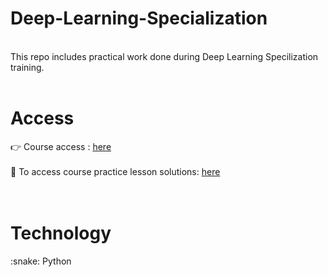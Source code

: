 # Deep-Learning-Specialization

<br> This repo includes practical work done during Deep Learning Specilization training. <br><br>

<h1> Access </h1>

:point_right: Course access : [here](https://www.coursera.org/specializations/deep-learning)  <br><br>
:eyes: To access course practice lesson solutions: [here](https://github.com/SeymaAtmaca/Deep-Learning-Specialization) <br>
<br> <br> 

<h1>Technology </h1> 
:snake: Python 

<br>
